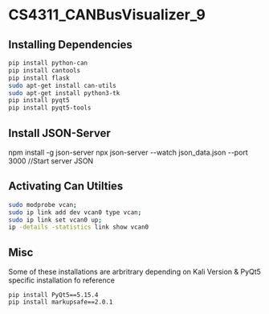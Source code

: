 # CS4311_CANBusVisualizer_9

## Installing Dependencies
```bash
pip install python-can
pip install cantools
pip install flask
sudo apt-get install can-utils
sudo apt-get install python3-tk
pip install pyqt5
pip install pyqt5-tools
```
## Install JSON-Server
npm install -g json-server
npx json-server --watch json_data.json --port 3000 //Start server JSON 

## Activating Can Utilties
```bash
sudo modprobe vcan;
sudo ip link add dev vcan0 type vcan;
sudo ip link set vcan0 up;
ip -details -statistics link show vcan0
```

## Misc
Some of these installations are arbritrary depending on Kali Version
& PyQt5 specific installation fo reference
```base
pip install PyQt5==5.15.4
pip install markupsafe==2.0.1
```

